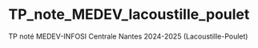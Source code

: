 # TP_note_MEDEV_lacoustille_poulet
TP noté MEDEV-INFOSI Centrale Nantes 2024-2025 (Lacoustille-Poulet)

